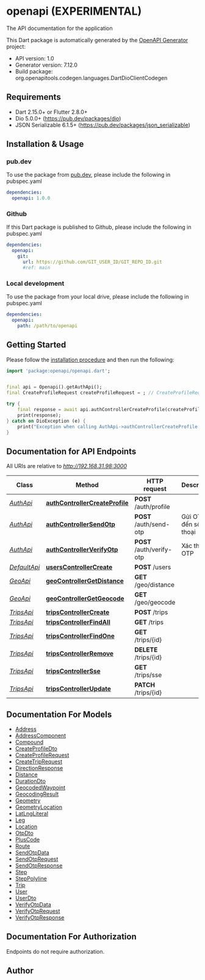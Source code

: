 # openapi (EXPERIMENTAL)
The API documentation for the application

This Dart package is automatically generated by the [OpenAPI Generator](https://openapi-generator.tech) project:

- API version: 1.0
- Generator version: 7.12.0
- Build package: org.openapitools.codegen.languages.DartDioClientCodegen

## Requirements

* Dart 2.15.0+ or Flutter 2.8.0+
* Dio 5.0.0+ (https://pub.dev/packages/dio)
* JSON Serializable 6.1.5+ (https://pub.dev/packages/json_serializable)

## Installation & Usage

### pub.dev
To use the package from [pub.dev](https://pub.dev), please include the following in pubspec.yaml
```yaml
dependencies:
  openapi: 1.0.0
```

### Github
If this Dart package is published to Github, please include the following in pubspec.yaml
```yaml
dependencies:
  openapi:
    git:
      url: https://github.com/GIT_USER_ID/GIT_REPO_ID.git
      #ref: main
```

### Local development
To use the package from your local drive, please include the following in pubspec.yaml
```yaml
dependencies:
  openapi:
    path: /path/to/openapi
```

## Getting Started

Please follow the [installation procedure](#installation--usage) and then run the following:

```dart
import 'package:openapi/openapi.dart';


final api = Openapi().getAuthApi();
final CreateProfileRequest createProfileRequest = ; // CreateProfileRequest | 

try {
    final response = await api.authControllerCreateProfile(createProfileRequest);
    print(response);
} catch on DioException (e) {
    print("Exception when calling AuthApi->authControllerCreateProfile: $e\n");
}

```

## Documentation for API Endpoints

All URIs are relative to *http://192.168.31.98:3000*

Class | Method | HTTP request | Description
------------ | ------------- | ------------- | -------------
[*AuthApi*](doc/AuthApi.md) | [**authControllerCreateProfile**](doc/AuthApi.md#authcontrollercreateprofile) | **POST** /auth/profile | 
[*AuthApi*](doc/AuthApi.md) | [**authControllerSendOtp**](doc/AuthApi.md#authcontrollersendotp) | **POST** /auth/send-otp | Gửi OTP đến số điện thoại
[*AuthApi*](doc/AuthApi.md) | [**authControllerVerifyOtp**](doc/AuthApi.md#authcontrollerverifyotp) | **POST** /auth/verify-otp | Xác thực OTP
[*DefaultApi*](doc/DefaultApi.md) | [**usersControllerCreate**](doc/DefaultApi.md#userscontrollercreate) | **POST** /users | 
[*GeoApi*](doc/GeoApi.md) | [**geoControllerGetDistance**](doc/GeoApi.md#geocontrollergetdistance) | **GET** /geo/distance | 
[*GeoApi*](doc/GeoApi.md) | [**geoControllerGetGeocode**](doc/GeoApi.md#geocontrollergetgeocode) | **GET** /geo/geocode | 
[*TripsApi*](doc/TripsApi.md) | [**tripsControllerCreate**](doc/TripsApi.md#tripscontrollercreate) | **POST** /trips | 
[*TripsApi*](doc/TripsApi.md) | [**tripsControllerFindAll**](doc/TripsApi.md#tripscontrollerfindall) | **GET** /trips | 
[*TripsApi*](doc/TripsApi.md) | [**tripsControllerFindOne**](doc/TripsApi.md#tripscontrollerfindone) | **GET** /trips/{id} | 
[*TripsApi*](doc/TripsApi.md) | [**tripsControllerRemove**](doc/TripsApi.md#tripscontrollerremove) | **DELETE** /trips/{id} | 
[*TripsApi*](doc/TripsApi.md) | [**tripsControllerSse**](doc/TripsApi.md#tripscontrollersse) | **GET** /trips/sse | 
[*TripsApi*](doc/TripsApi.md) | [**tripsControllerUpdate**](doc/TripsApi.md#tripscontrollerupdate) | **PATCH** /trips/{id} | 


## Documentation For Models

 - [Address](doc/Address.md)
 - [AddressComponent](doc/AddressComponent.md)
 - [Compound](doc/Compound.md)
 - [CreateProfileDto](doc/CreateProfileDto.md)
 - [CreateProfileRequest](doc/CreateProfileRequest.md)
 - [CreateTripRequest](doc/CreateTripRequest.md)
 - [DirectionResponse](doc/DirectionResponse.md)
 - [Distance](doc/Distance.md)
 - [DurationDto](doc/DurationDto.md)
 - [GeocodedWaypoint](doc/GeocodedWaypoint.md)
 - [GeocodingResult](doc/GeocodingResult.md)
 - [Geometry](doc/Geometry.md)
 - [GeometryLocation](doc/GeometryLocation.md)
 - [LatLngLiteral](doc/LatLngLiteral.md)
 - [Leg](doc/Leg.md)
 - [Location](doc/Location.md)
 - [OtpDto](doc/OtpDto.md)
 - [PlusCode](doc/PlusCode.md)
 - [Route](doc/Route.md)
 - [SendOtpData](doc/SendOtpData.md)
 - [SendOtpRequest](doc/SendOtpRequest.md)
 - [SendOtpResponse](doc/SendOtpResponse.md)
 - [Step](doc/Step.md)
 - [StepPolyline](doc/StepPolyline.md)
 - [Trip](doc/Trip.md)
 - [User](doc/User.md)
 - [UserDto](doc/UserDto.md)
 - [VerifyOtpData](doc/VerifyOtpData.md)
 - [VerifyOtpRequest](doc/VerifyOtpRequest.md)
 - [VerifyOtpResponse](doc/VerifyOtpResponse.md)


## Documentation For Authorization

Endpoints do not require authorization.


## Author



